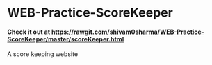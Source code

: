 # WEB-Practice-ScoreKeeper

<strong> Check it out at https://rawgit.com/shivam0sharma/WEB-Practice-ScoreKeeper/master/scoreKeeper.html </strong>
<br>
<br>
A score keeping website
